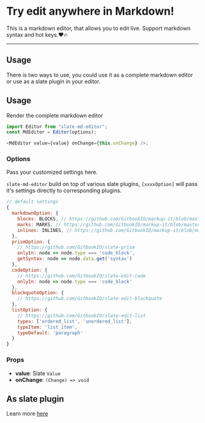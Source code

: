 # Try edit anywhere in Markdown!

This is a markdown editor, that allows you to edit live. Support markdown syntax and hot keys.❤️🔥

---

## Usage

There is two ways to use, you could use it as a complete markdown editor or use as a slate plugin in your editor.

## Usage

Render the complete markdown editor

```js
import Editor from "slate-md-editor";
const MdEditor = Editor(options);

<MdEditor value={value} onChange={this.onChange} />;
```

### Options

Pass your customized settings here.

`slate-md-editor` build on top of various slate plugins, `[xxxxOption]` will pass it's settings directly to corresponding plugins.

```js
// default settings
{
  markdownOption: {
    blocks: BLOCKS, // https://github.com/GitbookIO/markup-it/blob/master/src/constants/blocks.js
    marks: MARKS, // https://github.com/GitbookIO/markup-it/blob/master/src/constants/marks.js
    inlines: INLINES, // https://github.com/GitbookIO/markup-it/blob/master/src/constants/inlines.js
  },
  prismOption: {
    // https://github.com/GitbookIO/slate-prism
    onlyIn: node => node.type === 'code_block',
    getSyntax: node => node.data.get('syntax')
  },
  codeOption: {
    // https://github.com/GitbookIO/slate-edit-code
    onlyIn: node => node.type === 'code_block'
  },
  blockquoteOption: {
    // https://github.com/GitbookIO/slate-edit-blockquote
  },
  listOption: {
    // https://github.com/GitbookIO/slate-edit-list
    types: ['ordered_list', 'unordered_list'],
    typeItem: 'list_item',
    typeDefault: 'paragraph'
  }
}
```

### Props

* **value**: Slate `Value`
* **onChange**: `(Change) => void`

## As slate plugin

Learn more [here](../../plugins/markdown)
